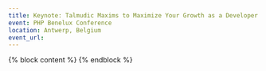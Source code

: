 ```yaml
---
title: Keynote: Talmudic Maxims to Maximize Your Growth as a Developer
event: PHP Benelux Conference
location: Antwerp, Belgium
event_url: 
---
```

{% block content %}
{% endblock %}